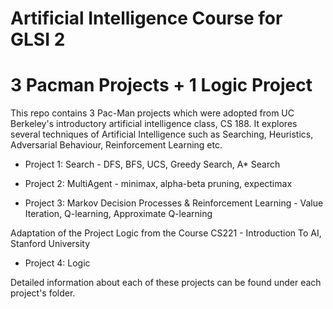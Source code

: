# Artificial Intelligence Course for GLSI 2 
# 3 Pacman Projects + 1 Logic Project

This repo contains 3 Pac-Man projects which were adopted from UC Berkeley's introductory artificial intelligence class, CS 188.
It explores several techniques of Artificial Intelligence such as Searching, Heuristics, Adversarial Behaviour,
Reinforcement Learning etc.

- Project 1: Search - DFS, BFS, UCS, Greedy Search, A* Search

- Project 2: MultiAgent - minimax, alpha-beta pruning, expectimax

- Project 3: Markov Decision Processes & Reinforcement Learning - Value Iteration, Q-learning, Approximate Q-learning

Adaptation of the Project Logic from the Course CS221 - Introduction  To AI, Stanford University

- Project 4: Logic

Detailed information about each of these projects can be found under each project's folder.
